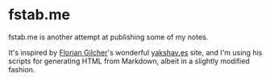 # fstab.me

fstab.me is another attempt at publishing some of my notes.

It's inspired by [Florian Gilcher](https://github.com/skade)'s wonderful [yakshav.es](http://yakshav.es) site,
and I'm using  his scripts for generating HTML from Markdown, albeit in a slightly modified fashion.

